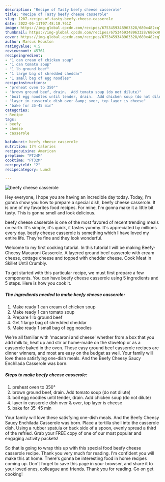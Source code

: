 ```yaml
---
description: "Recipe of Tasty beefy cheese casserole"
title: "Recipe of Tasty beefy cheese casserole"
slug: 1207-recipe-of-tasty-beefy-cheese-casserole
date: 2022-06-11T07:48:10.761Z
image: https://img-global.cpcdn.com/recipes/6753459348963328/680x482cq70/beefy-cheese-casserole-recipe-main-photo.jpg
thumbnail: https://img-global.cpcdn.com/recipes/6753459348963328/680x482cq70/beefy-cheese-casserole-recipe-main-photo.jpg
cover: https://img-global.cpcdn.com/recipes/6753459348963328/680x482cq70/beefy-cheese-casserole-recipe-main-photo.jpg
author: Marcus Houston
ratingvalue: 4.5
reviewcount: 45761
recipeingredient:
- "1 can cream of chicken soup"
- "1 can tomato soup"
- "1 lb ground beef"
- "1 large bag of shredded cheddar"
- "1 small bag of egg noodles"
recipeinstructions:
- "preheat oven to 350°"
- "brown ground beef, drain.  Add tomato soup (do not dilute)"
- "boil egg noodles until tender, drain.  Add chicken soup (do not dilute)"
- "layer in casserole dish over &amp; over, top layer is cheese"
- "bake for 35-45 min"
categories:
- Recipe
tags:
- beefy
- cheese
- casserole

katakunci: beefy cheese casserole 
nutrition: 174 calories
recipecuisine: American
preptime: "PT24M"
cooktime: "PT32M"
recipeyield: "2"
recipecategory: Lunch

---
```



![beefy cheese casserole](https://img-global.cpcdn.com/recipes/6753459348963328/680x482cq70/beefy-cheese-casserole-recipe-main-photo.jpg)

Hey everyone, I hope you are having an incredible day today. Today, I'm gonna show you how to prepare a special dish, beefy cheese casserole. It is one of my favorites food recipes. For mine, I'm gonna make it a little bit tasty. This is gonna smell and look delicious.

beefy cheese casserole is one of the most favored of recent trending meals on earth. It's simple, it's quick, it tastes yummy. It's appreciated by millions every day. beefy cheese casserole is something which I have loved my entire life. They're fine and they look wonderful.

Welcome to my first cooking tutorial. In this tutorial I will be making Beefy-Cheesy Macaroni Casserole. A layered ground beef casserole with cream cheese, cottage cheese and topped with cheddar cheese. Cook Meat in Skillet Until Crumbly.


To get started with this particular recipe, we must first prepare a few components. You can have beefy cheese casserole using 5 ingredients and 5 steps. Here is how you cook it.

<!--inarticleads1-->

##### The ingredients needed to make beefy cheese casserole:

1. Make ready 1 can cream of chicken soup
1. Make ready 1 can tomato soup
1. Prepare 1 lb ground beef
1. Get 1 large bag of shredded cheddar
1. Make ready 1 small bag of egg noodles


We&#39;re all familiar with &#39;macaroni and cheese&#39; whether from a box that you add milk to, heat up and stir or home-made on the stovetop or as a casserole baked in the oven. These easy ground beef casserole recipes are dinner winners, and most are easy on the budget as well. Your family will love these satisfying one-dish meals. And the Beefy Cheesy Saucy Enchilada Casserole was born. 

<!--inarticleads2-->

##### Steps to make beefy cheese casserole:

1. preheat oven to 350°
1. brown ground beef, drain.  Add tomato soup (do not dilute)
1. boil egg noodles until tender, drain.  Add chicken soup (do not dilute)
1. layer in casserole dish over &amp; over, top layer is cheese
1. bake for 35-45 min


Your family will love these satisfying one-dish meals. And the Beefy Cheesy Saucy Enchilada Casserole was born. Place a tortilla shell into the casserole dish. Using a rubber spatula or back side of a spoon, evenly spread a third of the refried. Grab your FREE copy of one of our most popular and engaging activity packets! 

So that is going to wrap this up with this special food beefy cheese casserole recipe. Thank you very much for reading. I'm confident you will make this at home. There's gonna be interesting food in home recipes coming up. Don't forget to save this page in your browser, and share it to your loved ones, colleague and friends. Thank you for reading. Go on get cooking!
